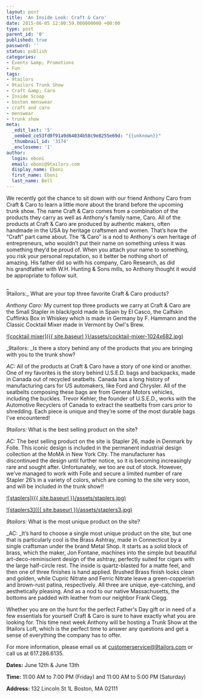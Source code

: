 ```yaml
---
layout: post
title: 'An Inside Look: Craft & Caro'
date: 2015-06-05 12:00:59.000000000 +00:00
type: post
parent_id: '0'
published: true
password: ''
status: publish
categories:
- Events &amp; Promotions
- Fun
tags:
- 9tailors
- 9tailors Trunk Show
- Craft &amp; Caro
- Inside Scoop
- boston menswear
- craft and caro
- menswear
- trunk show
meta:
  _edit_last: '5'
  _oembed_ce53fd0f91a9d64034b58c9e8255e69d: "{{unknown}}"
  _thumbnail_id: '3174'
  _encloseme: '1'
author:
  login: eboni
  email: eboni@9tailors.com
  display_name: Eboni
  first_name: Eboni
  last_name: Bell
---
```

We recently got the chance to sit down with our friend Anthony Caro from Craft & Caro to learn a little more about the brand before the upcoming trunk show. The name Craft & Caro comes from a combination of the products they carry as well as Anthony's family name, Caro. All of the products at Craft & Caro are produced by authentic makers, often handmade in the USA by heritage craftsmen and women. That’s how the “Craft” part came about. The “& Caro” is a nod to Anthony's own heritage of entrepreneurs, who wouldn’t put their name on something unless it was something they’d be proud of. When you attach your name to something, you risk your personal reputation, so it better be nothing short of amazing. His father did so with his company, Caro Research, as did his grandfather with W.H. Hunting & Sons mills, so Anthony thought it would be appropriate to follow suit.

_  
9tailors:_ What are your top three favorite Craft & Caro products?

_Anthony Caro:_ My current top three products we carry at Craft & Caro are the Small Stapler in black/gold made in Spain by El Casco, the Calfskin Cufflinks Box in Whiskey which is made in Germany by F. Hammann and the Classic Cocktail Mixer made in Vermont by Owl's Brew.

[![cocktail mixer]({{ site.baseurl }}/assets/cocktail-mixer-1024x682.jpg)](http://blog.9tailors.com/uploads/cocktail-mixer.jpg)

_9tailors: _Is there a story behind any of the products that you are bringing with you to the trunk show?

_AC:_ All of the products at Craft & Caro have a story of one kind or another. One of my favorites is the story behind U.S.E.D. bags and backpacks, made in Canada out of recycled seatbelts. Canada has a long history of manufacturing cars for US automakers, like Ford and Chrysler. All of the seatbelts composing these bags are from General Motors vehicles, including the buckles. Trevor Kehler, the founder of U.S.E.D., works with the Automotive Recyclers of Canada to extract the seatbelts from cars prior to shredding. Each piece is unique and they’re some of the most durable bags I’ve encountered!

_9tailors:_ What is the best selling product on the site?

_AC:_ The best selling product on the site is Stapler 26, made in Denmark by Folle. This iconic design is included in the permanent industrial design collection at the MoMA in New York City. The manufacturer has discontinued the design until further notice, so it is becoming increasingly rare and sought after. Unfortunately, we too are out of stock. However, we’ve managed to work with Folle and secure a limited number of rare Stapler 26’s in a variety of colors, which are coming to the site very soon, and will be included in the trunk show!!

[![staplers]({{ site.baseurl }}/assets/staplers.jpg)](http://blog.9tailors.com/uploads/staplers.jpg)

[![staplers3]({{ site.baseurl }}/assets/staplers3.jpg)](http://blog.9tailors.com/uploads/staplers3.jpg)

_9tailors:_ What is the most unique product on the site?

_AC: _It’s hard to choose a single most unique product on the site, but one that is particularly cool is the Brass Ashtray, made in Connecticut by a single craftsman under the brand Metal Shop. It starts as a solid block of brass, which the maker, Jon Fontane, machines into the simple but beautiful art-deco-reminiscient design of the ashtray, perfectly suited for cigars with the large half-circle rest. The inside is quartz-blasted for a matte feel, and then one of three finishes is hand applied. Brushed Brass finish looks clean and golden, while Cupric Nitrate and Ferric Nitrate leave a green-copperish and brown-rust patina, respectively. All three are unique, eye-catching, and aesthetically pleasing. And as a nod to our native Massachusetts, the bottoms are padded with leather from our neighbor Frank Clegg.

Whether you are on the hunt for the perfect Father's Day gift or in need of a few essentials for yourself Craft & Caro is sure to have exactly what you are looking for. This time next week Anthony will be hosting a Trunk Show at the 9tailors Loft, which is the perfect time to answer any questions and get a sense of everything the company has to offer.

For more information, please email us at customerservice@9tailors.com or call us at 617.286.6135.

**Dates:** June 12th & June 13th

**Time:** 11:00 AM to 7:00 PM (Friday) and 11:00 AM to 5:00 PM (Saturday)

**Address:** 132 Lincoln St 1L Boston, MA 02111